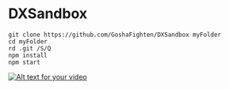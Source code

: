 # DXSandbox
```
git clone https://github.com/GoshaFighten/DXSandbox myFolder
cd myFolder
rd .git /S/Q
npm install
npm start
```
[![Alt text for your video](http://img.youtube.com/vi/T-D1KVIuvjA/0.jpg)](http://www.youtube.com/watch?v=T-D1KVIuvjA)

